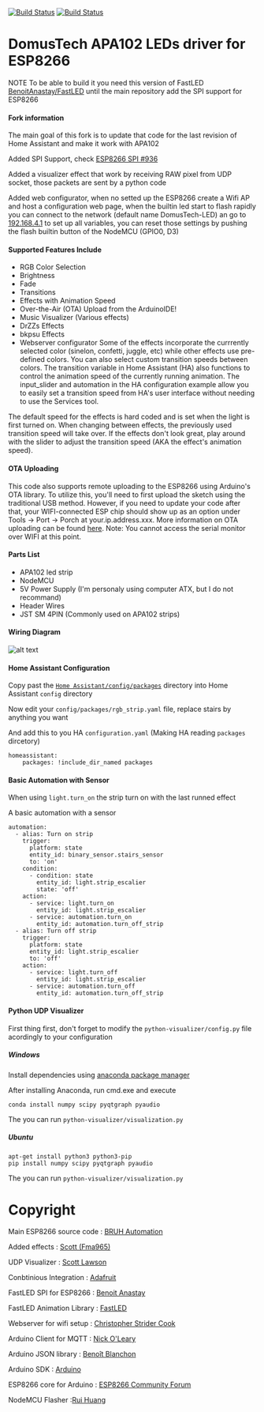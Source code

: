 [![Build Status](https://travis-ci.org/BenoitAnastay/DomusTech-LEDStrip-APA102-ESP8266-MQTT.svg?branch=master)](https://travis-ci.org/BenoitAnastay/DomusTech-LEDStrip-APA102-ESP8266-MQTT)
[![Build Status](https://github.com/BenoitAnastay/DomusTech-LEDStrip-APA102-ESP8266-MQTT/workflows/Github%20Arduino%20Library%20CI/badge.svg)](https://github.com/BenoitAnastay/DomusTech-LEDStrip-APA102-ESP8266-MQTT/actions)
# DomusTech APA102 LEDs driver for ESP8266
NOTE To be able to build it you need this version of FastLED [BenoitAnastay/FastLED](https://github.com/BenoitAnastay/FastLED) until the main repository add the SPI support for ESP8266


#### Fork information
The main goal of this fork is to update that code for the last revision of Home Assistant and make it work with APA102

Added SPI Support, check [ESP8266 SPI #936](https://github.com/FastLED/FastLED/pull/936)

Added a visualizer effect that work by receiving RAW pixel from UDP socket, those packets are sent by a python code

Added web configurator, when no setted up the ESP8266 create a Wifi AP and host a configuration web page, when the builtin led start to
flash rapidly you can connect to the network (default name DomusTech-LED) an go to [192.168.4.1](http://192.168.4.1) to set up all variables, you can reset those settings by pushing the flash builtin button of the NodeMCU (GPIO0, D3)
#### Supported Features Include
- RGB Color Selection
- Brightness 
- Fade
- Transitions
- Effects with Animation Speed
- Over-the-Air (OTA) Upload from the ArduinoIDE!
- Music Visualizer (Various effects)
- DrZZs Effects
- bkpsu Effects
- Webserver configurator 
Some of the effects incorporate the currrently selected color (sinelon, confetti, juggle, etc) while other effects use pre-defined colors. You can also select custom transition speeds between colors. The transition variable in Home Assistant (HA) also functions to control the animation speed of the currently running animation. The input_slider and automation in the HA configuration example allow you to easily set a transition speed from HA's user interface without needing to use the Services tool. 

The default speed for the effects is hard coded and is set when the light is first turned on. When changing between effects, the previously used transition speed will take over. If the effects don't look great, play around with the slider to adjust the transition speed (AKA the effect's animation speed). 

#### OTA Uploading
This code also supports remote uploading to the ESP8266 using Arduino's OTA library. To utilize this, you'll need to first upload the sketch using the traditional USB method. However, if you need to update your code after that, your WIFI-connected ESP chip should show up as an option under Tools -> Port -> Porch at your.ip.address.xxx. More information on OTA uploading can be found [here](http://esp8266.github.io/Arduino/versions/2.0.0/doc/ota_updates/ota_updates.html). Note: You cannot access the serial monitor over WIFI at this point.  

#### Parts List
- APA102 led strip
- NodeMCU
- 5V Power Supply (I'm personaly using computer ATX, but I do not recommand)
- Header Wires
- JST SM 4PIN (Commonly used on APA102 strips)


#### Wiring Diagram
![alt text](https://github.com/BenoitAnastay/ESP-MQTT-JSON-Digital-LEDs/raw/master/Diagram.png "Wiring Diagram")


#### Home Assistant Configuration
Copy past the [`Home Assistant/config/packages`](https://github.com/BenoitAnastay/DomusTech-LEDStrip-APA102-ESP8266-MQTT/tree/master/Home%20Assistant/config/packages) directory into Home Assistant `config` directory

Now edit your `config/packages/rgb_strip.yaml` file, replace stairs by anything you want

And add this to you HA `configuration.yaml` (Making HA reading `packages` dircetory)
```
homeassistant:
    packages: !include_dir_named packages
```
#### Basic Automation with Sensor
When using `light.turn_on` the strip turn on with the last runned effect

A basic automation with a sensor
```
automation: 
  - alias: Turn on strip
    trigger:
      platform: state
      entity_id: binary_sensor.stairs_sensor
      to: 'on'
    condition:
      - condition: state
        entity_id: light.strip_escalier
        state: 'off'
    action:
      - service: light.turn_on
        entity_id: light.strip_escalier
      - service: automation.turn_on
        entity_id: automation.turn_off_strip
  - alias: Turn off strip
    trigger:
      platform: state
      entity_id: light.strip_escalier
      to: 'off'
    action:
      - service: light.turn_off
        entity_id: light.strip_escalier
      - service: automation.turn_off
        entity_id: automation.turn_off_strip
```

#### Python UDP Visualizer
First thing first, don't forget to modify the `python-visualizer/config.py` file acordingly to your configuration
##### Windows 
Install dependencies using [anaconda package manager](https://www.anaconda.com/distribution/)

After installing Anaconda, run cmd.exe and execute
```
conda install numpy scipy pyqtgraph pyaudio
```

The you can run `python-visualizer/visualization.py`
##### Ubuntu
```
apt-get install python3 python3-pip
pip install numpy scipy pyqtgraph pyaudio
```

The you can run `python-visualizer/visualization.py`
#  Copyright
Main ESP8266 source code : [BRUH Automation](https://github.com/bruhautomation)

Added effects            : [Scott (Fma965)](https://github.com/Fma965)

UDP Visualizer           : [Scott Lawson](https://github.com/scottlawsonbc)

Conbtinious Integration  : [Adafruit](https://github.com/adafruit)

FastLED SPI for ESP8266  : [Benoit Anastay](https://github.com/BenoitAnastay)

FastLED Animation Library : [FastLED](https://github.com/FastLED)

Webserver for wifi setup : [Christopher Strider Cook](https://github.com/chriscook8)

Arduino Client for MQTT  : [Nick O'Leary](https://github.com/knolleary)

Arduino JSON library     : [Benoît Blanchon](https://github.com/bblanchon)

Arduino SDK              : [Arduino](https://github.com/arduino)

ESP8266 core for Arduino : [ESP8266 Community Forum](https://github.com/esp8266)

NodeMCU Flasher          :[Rui Huang](https://github.com/vowstar)
